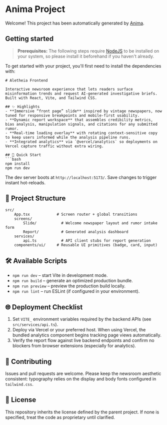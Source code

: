 # Anima Project

Welcome! This project has been automatically generated by [Anima](https://animaapp.com/).

## Getting started

> **Prerequisites:**
> The following steps require [NodeJS](https://nodejs.org/en/) to be installed on your system, so please
> install it beforehand if you haven't already.

To get started with your project, you'll first need to install the dependencies with:

```
# Aletheia Frontend

Interactive newsroom experience that lets readers surface misinformation trends and request AI-generated investigative briefs. Built with React, Vite, and Tailwind CSS.

## ✨ Highlights
- **Immersive “front page” slide** inspired by vintage newspapers, now tuned for responsive breakpoints and mobile-first usability.
- **Dynamic report workspace** that assembles credibility metrics, bias analysis, manipulation signals, and citations for any submitted rumor.
- **Real-time loading overlay** with rotating context-sensitive copy to keep users informed while the analysis pipeline runs.
- **Integrated analytics** via `@vercel/analytics` so deployments on Vercel capture traffic without extra wiring.

## 🚀 Quick Start
```bash
npm install
npm run dev
```

The dev server boots at `http://localhost:5173/`. Save changes to trigger instant hot-reloads.

## 🧱 Project Structure
```
src/
	App.tsx            # Screen router + global transitions
	screens/
		Slide/           # Welcome newspaper layout and rumor intake form
		Report/          # Generated analysis dashboard
	services/
		api.ts           # API client stubs for report generation
	components/ui/     # Reusable UI primitives (badge, card, input)
```

## 🛠️ Available Scripts
- `npm run dev` – start Vite in development mode.
- `npm run build` – generate an optimized production bundle.
- `npm run preview` – preview the production build locally.
- `npm run lint` – run ESLint (if configured in your environment).

## 🌐 Deployment Checklist
1. Set `VITE_` environment variables required by the backend APIs (see `src/services/api.ts`).
2. Deploy via Vercel or your preferred host. When using Vercel, the bundled analytics component begins tracking page views automatically.
3. Verify the report flow against live backend endpoints and confirm no blockers from browser extensions (especially for analytics).

## 🤝 Contributing
Issues and pull requests are welcome. Please keep the newsroom aesthetic consistent: typography relies on the display and body fonts configured in `tailwind.css`.

## 📝 License
This repository inherits the license defined by the parent project. If none is specified, treat the code as proprietary until clarified.